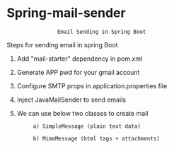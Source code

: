 # Spring-mail-sender

                    Email Sending in Spring Boot

Steps for sending email in spring Boot


1) Add "mail-starter" dependency in pom.xml

2) Generate APP pwd for your gmail account

3) Configure SMTP props in application.properties file

4) Inject JavaMailSender to send emails

5) We can use below two classes to create mail

			a) SimpleMessage (plain text data)

			b) MimeMessage (html tags + attachments)
